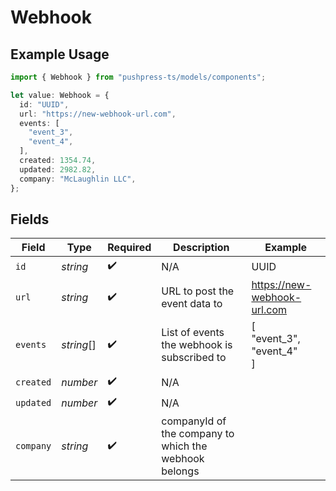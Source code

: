# Webhook

## Example Usage

```typescript
import { Webhook } from "pushpress-ts/models/components";

let value: Webhook = {
  id: "UUID",
  url: "https://new-webhook-url.com",
  events: [
    "event_3",
    "event_4",
  ],
  created: 1354.74,
  updated: 2982.82,
  company: "McLaughlin LLC",
};
```

## Fields

| Field                                                 | Type                                                  | Required                                              | Description                                           | Example                                               |
| ----------------------------------------------------- | ----------------------------------------------------- | ----------------------------------------------------- | ----------------------------------------------------- | ----------------------------------------------------- |
| `id`                                                  | *string*                                              | :heavy_check_mark:                                    | N/A                                                   | UUID                                                  |
| `url`                                                 | *string*                                              | :heavy_check_mark:                                    | URL to post the event data to                         | https://new-webhook-url.com                           |
| `events`                                              | *string*[]                                            | :heavy_check_mark:                                    | List of events the webhook is subscribed to           | [<br/>"event_3",<br/>"event_4"<br/>]                  |
| `created`                                             | *number*                                              | :heavy_check_mark:                                    | N/A                                                   |                                                       |
| `updated`                                             | *number*                                              | :heavy_check_mark:                                    | N/A                                                   |                                                       |
| `company`                                             | *string*                                              | :heavy_check_mark:                                    | companyId of the company to which the webhook belongs |                                                       |